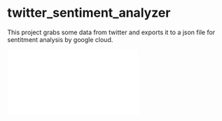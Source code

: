 # twitter_sentiment_analyzer

This project grabs some data from twitter and exports it to a json file for
sentitment analysis by google cloud. 


![ProjectWriteup.pdf](ProjectWriteup.pdf)

